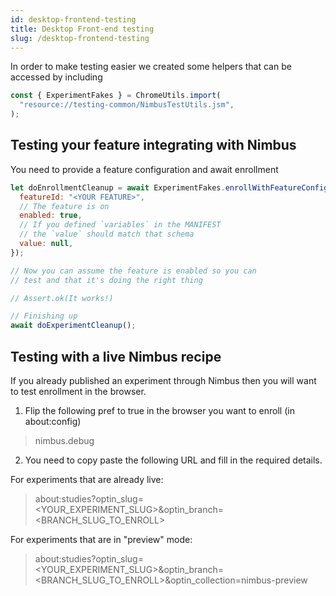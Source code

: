 ```yaml
---
id: desktop-frontend-testing
title: Desktop Front-end testing
slug: /desktop-frontend-testing
---
```


In order to make testing easier we created some helpers that can be accessed by including

```js
const { ExperimentFakes } = ChromeUtils.import(
  "resource://testing-common/NimbusTestUtils.jsm",
);
```

## Testing your feature integrating with Nimbus

You need to provide a feature configuration and await enrollment

```js
let doEnrollmentCleanup = await ExperimentFakes.enrollWithFeatureConfig({
  featureId: "<YOUR FEATURE>",
  // The feature is on
  enabled: true,
  // If you defined `variables` in the MANIFEST
  // the `value` should match that schema
  value: null,
});

// Now you can assume the feature is enabled so you can
// test and that it's doing the right thing

// Assert.ok(It works!)

// Finishing up
await doExperimentCleanup();
```

## Testing with a live Nimbus recipe

If you already published an experiment through Nimbus then you will want to test enrollment in the browser.

1. Flip the following pref to true in the browser you want to enroll (in about:config)

> nimbus.debug

2. You need to copy paste the following URL and fill in the required details.

For experiments that are already live:

> about:studies?optin_slug=<YOUR_EXPERIMENT_SLUG>&optin_branch=<BRANCH_SLUG_TO_ENROLL>

For experiments that are in "preview" mode:

> about:studies?optin_slug=<YOUR_EXPERIMENT_SLUG>&optin_branch=<BRANCH_SLUG_TO_ENROLL>&optin_collection=nimbus-preview
